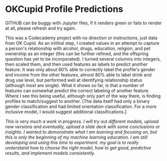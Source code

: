 # OKCupid Profile Predictions

GITHUB can be buggy with Jupyter files, if it renders green or fails to render at all, please refresh and try again.

This was a Codecademy project with no direction or instructions, just data from OK Cupid. As an inititial step, I created values in an attempt to capture a person's relationship with alcohol, drugs, education, religion, and pet ownership as an integer (this can be further refined, and the offspring question has yet to be incorporated). I turned several columns into integers, then scaled them, and then used features as labels to predict another feature. It was only about 60% able to correctly label the profile's gender and income from the other features, almost 80% able to label drink and drug use level, but performed well at identifying relationship status (although most are single). What it shows so far, is that a number of features can somewhat predict the correct labeling of another feature. Where I see this being useful, although only part of the way there, is finding profiles to match/suggest to another. [The data itself had only a binary gender classification and had limited orientation classification. For a more inclusive model, I would suggest additional classifications.]

*This is very much a work in progress. I will try out different models, upload new versions and eventually, upload a slide deck with some conclusions or insights. I wanted to demonstrate what I am learning and focusing on, but this is only the beginning of my machine learning education. I am still developing and using this time to experiment. my goal is to really understand how to choose the right model, how to get good, predictive results, and implement models consistently.*
